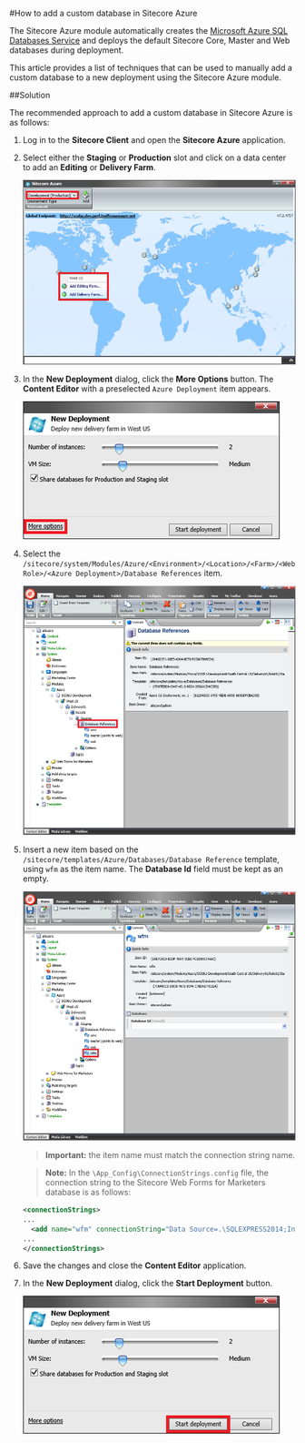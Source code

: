 #How to add a custom database in Sitecore Azure

The Sitecore Azure module automatically creates the [Microsoft Azure SQL Databases Service](https://msdn.microsoft.com/en-us/library/azure/ee336279.aspx) and deploys the default Sitecore Core, Master and Web databases during deployment.

This article provides a list of techniques that can be used to manually add a custom database to a new deployment using the Sitecore Azure module.

##Solution

The recommended approach to add a custom database in Sitecore Azure is as follows:

1. Log in to the **Sitecore Client** and open the **Sitecore Azure** application.
  
2. Select either the **Staging** or **Production** slot and click on a data center to add an **Editing** or **Delivery Farm**.

   ![](./media/how-to-add-a-custom-database-in-sitecore-azure/SitecoreAzure-01.png)

3. In the **New Deployment** dialog, click the **More Options** button. The **Content Editor** with a preselected `Azure Deployment` item appears.
  
   ![](./media/how-to-add-a-custom-database-in-sitecore-azure/SitecoreAzure-02.png)

4. Select the `/sitecore/system/Modules/Azure/<Environment>/<Location>/<Farm>/<WebRole>/<Azure Deployment>/Database References` item.

   ![](./media/how-to-add-a-custom-database-in-sitecore-azure/SitecoreAzure-03.png)

5. Insert a new item based on the `/sitecore/templates/Azure/Databases/Database Reference` template, using `wfm` as the item name. The **Database Id** field must be kept as an empty.

   ![](./media/how-to-add-a-custom-database-in-sitecore-azure/SitecoreAzure-04.png)

   > **Important:** the item name must match the connection string name.

   > **Note:** In the `\App_Config\ConnectionStrings.config` file, the connection string to the Sitecore Web Forms for Marketers database is as follows:
   
   ```xml
   <connectionStrings>
   ...
     <add name="wfm" connectionString="Data Source=.\SQLEXPRESS2014;Initial Catalog=Sitecore_WFM;Integrated Security=False;User ID=sa;Password=12345" />
   ...
   </connectionStrings>
   ```

6. Save the changes and close the **Content Editor** application.

7. In the **New Deployment** dialog, click the **Start Deployment** button.

   ![](./media/how-to-add-a-custom-database-in-sitecore-azure/SitecoreAzure-05.png)
